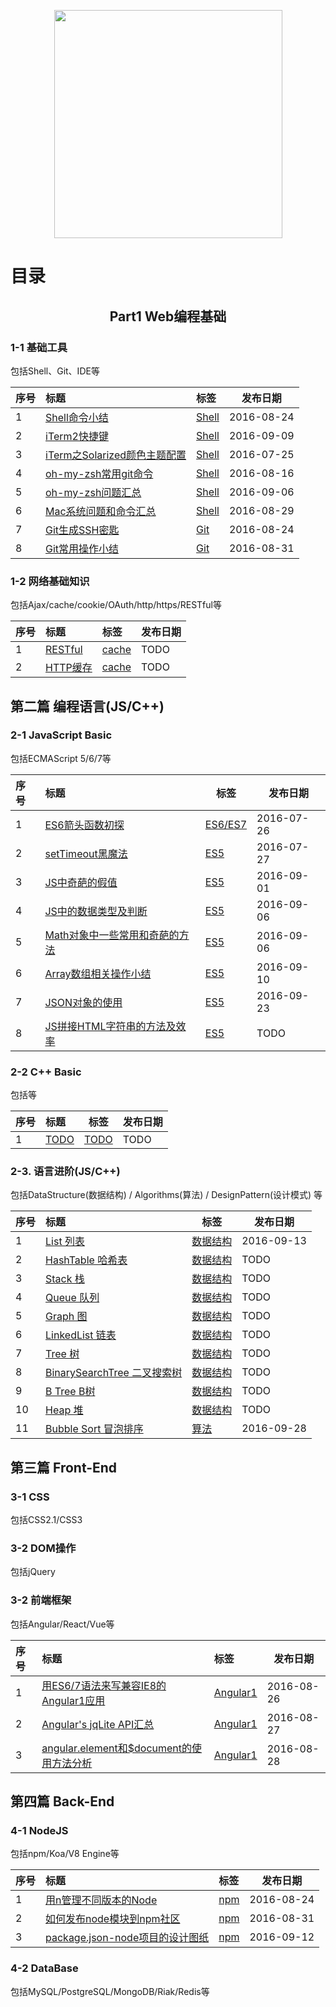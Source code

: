 <p align="center"><img width="365"src="https://cloud.githubusercontent.com/assets/12554487/18941669/8a48b23a-8645-11e6-94e4-02b4160dfe8c.jpeg"></p>

# 目录

## <center>Part1 Web编程基础<center>

### 1-1 基础工具

包括Shell、Git、IDE等

| 序号   | 标题                                       | 标签                                       | 发布日期       |
| :--- | :--------------------------------------- | :--------------------------------------- | ---------- |
| 1    | [Shell命令小结](https://github.com/muwenzi/Blog/issues/7) | [Shell](https://github.com/muwenzi/Blog/issues?q=is%3Aissue+is%3Aopen+label%3AShell) | 2016-08-24 |
| 2    | [iTerm2快捷键](https://github.com/muwenzi/Blog/issues/21) | [Shell](https://github.com/muwenzi/Blog/issues?q=is%3Aissue+is%3Aopen+label%3AShell) | 2016-09-09 |
| 3    | [iTerm之Solarized颜色主题配置](https://github.com/muwenzi/Blog/issues/1) | [Shell](https://github.com/muwenzi/Blog/issues?q=is%3Aissue+is%3Aopen+label%3AShell) | 2016-07-25 |
| 4    | [oh-my-zsh常用git命令](https://github.com/muwenzi/Blog/issues/4) | [Shell](https://github.com/muwenzi/Blog/issues?q=is%3Aissue+is%3Aopen+label%3AShell) | 2016-08-16 |
| 5    | [oh-my-zsh问题汇总](https://github.com/muwenzi/Blog/issues/15) | [Shell](https://github.com/muwenzi/Blog/issues?q=is%3Aissue+is%3Aopen+label%3AShell) | 2016-09-06 |
| 6    | [Mac系统问题和命令汇总](https://github.com/muwenzi/Blog/issues/11) | [Shell](https://github.com/muwenzi/Blog/issues?q=is%3Aissue+is%3Aopen+label%3AShell) | 2016-08-29 |
| 7    | [Git生成SSH密匙](https://github.com/muwenzi/Blog/issues/5) | [Git](https://github.com/muwenzi/Blog/issues?q=is%3Aissue+is%3Aopen+label%3AGit) | 2016-08-24 |
| 8    | [Git常用操作小结](https://github.com/muwenzi/Blog/issues/13) | [Git](https://github.com/muwenzi/Blog/issues?q=is%3Aissue+is%3Aopen+label%3AGit) | 2016-08-31 |

### 1-2 网络基础知识
包括Ajax/cache/cookie/OAuth/http/https/RESTful等

| 序号   | 标题                                       | 标签                                       | 发布日期 |
| :--- | :--------------------------------------- | :--------------------------------------- | ---- |
| 1    | [RESTful](https://github.com/muwenzi/Blog/issues/20) | [cache](https://github.com/muwenzi/Blog/issues?q=is%3Aissue+is%3Aopen+label%3ARESTful) | TODO |
| 2    | [HTTP缓存](https://github.com/muwenzi/Blog/issues/25) | [cache](https://github.com/muwenzi/Blog/issues?q=is%3Aissue+is%3Aopen+label%3Acahce) | TODO |

## 第二篇 编程语言(JS/C++)

### 2-1 JavaScript Basic

包括ECMAScript 5/6/7等

| 序号   | 标题                                       | 标签                                       | 发布日期       |
| :--- | :--------------------------------------- | ---------------------------------------- | ---------- |
| 1    | [ES6箭头函数初探](https://github.com/muwenzi/Blog/issues/2) | [ES6/ES7](https://github.com/muwenzi/Blog/issues?q=is%3Aissue+is%3Aopen+label%3AES6%2FES7) | 2016-07-26 |
| 2    | [setTimeout黑魔法](https://github.com/muwenzi/Blog/issues/3) | [ES5](https://github.com/muwenzi/Blog/issues?q=is%3Aissue+is%3Aopen+label%3AES5) | 2016-07-27 |
| 3    | [JS中奇葩的假值](https://github.com/muwenzi/Blog/issues/14) | [ES5](https://github.com/muwenzi/Blog/issues?q=is%3Aissue+is%3Aopen+label%3AES5) | 2016-09-01 |
| 4    | [JS中的数据类型及判断](https://github.com/muwenzi/Blog/issues/17) | [ES5](https://github.com/muwenzi/Blog/issues?q=is%3Aissue+is%3Aopen+label%3AES5) | 2016-09-06 |
| 5    | [Math对象中一些常用和奇葩的方法](https://github.com/muwenzi/Blog/issues/19) | [ES5](https://github.com/muwenzi/Blog/issues?q=is%3Aissue+is%3Aopen+label%3AES5) | 2016-09-06 |
| 6    | [Array数组相关操作小结](https://github.com/muwenzi/Blog/issues/18) | [ES5](https://github.com/muwenzi/Blog/issues?q=is%3Aissue+is%3Aopen+label%3AES5) | 2016-09-10 |
| 7    | [JSON对象的使用](https://github.com/muwenzi/Blog/issues/25) | [ES5](https://github.com/muwenzi/Blog/issues?q=is%3Aissue+is%3Aopen+label%3AES5) | 2016-09-23 |
| 8    | [JS拼接HTML字符串的方法及效率](https://github.com/muwenzi/Blog/issues/24) | [ES5](https://github.com/muwenzi/Blog/issues?q=is%3Aissue+is%3Aopen+label%3AES5) | TODO       |

### 2-2 C++ Basic

包括等

| 序号   | 标题                                       | 标签                                       | 发布日期 |
| :--- | :--------------------------------------- | ---------------------------------------- | ---- |
| 1    | [TODO](https://github.com/muwenzi/Blog/issues/2) | [TODO](https://github.com/muwenzi/Blog/issues?q=is%3Aissue+is%3Aopen+label%3AES6%2FES7) | TODO |

### 2-3. 语言进阶(JS/C++)

包括DataStructure(数据结构) / Algorithms(算法) / DesignPattern(设计模式) 等

| 序号   | 标题                                       | 标签                                       | 发布日期       |
| :--- | :--------------------------------------- | ---------------------------------------- | ---------- |
| 1    | [List 列表](https://github.com/muwenzi/Blog/issues/23) | [数据结构](https://github.com/muwenzi/Blog/issues?q=is%3Aissue+is%3Aopen+label%3A数据结构) | 2016-09-13 |
| 2    | [HashTable 哈希表](https://github.com/muwenzi/Blog/issues/22) | [数据结构](https://github.com/muwenzi/Blog/issues?q=is%3Aissue+is%3Aopen+label%3AES6%2FES7) | TODO       |
| 3    | [Stack 栈](https://github.com/muwenzi/Blog/issues/22) | [数据结构](https://github.com/muwenzi/Blog/issues?q=is%3Aissue+is%3Aopen+label%3AES6%2FES7) | TODO       |
| 4    | [Queue 队列](https://github.com/muwenzi/Blog/issues/22) | [数据结构](https://github.com/muwenzi/Blog/issues?q=is%3Aissue+is%3Aopen+label%3AES6%2FES7) | TODO       |
| 5    | [Graph 图](https://github.com/muwenzi/Blog/issues/22) | [数据结构](https://github.com/muwenzi/Blog/issues?q=is%3Aissue+is%3Aopen+label%3AES6%2FES7) | TODO       |
| 6    | [LinkedList 链表](https://github.com/muwenzi/Blog/issues/22) | [数据结构](https://github.com/muwenzi/Blog/issues?q=is%3Aissue+is%3Aopen+label%3AES6%2FES7) | TODO       |
| 7    | [Tree 树](https://github.com/muwenzi/Blog/issues/22) | [数据结构](https://github.com/muwenzi/Blog/issues?q=is%3Aissue+is%3Aopen+label%3AES6%2FES7) | TODO       |
| 8    | [BinarySearchTree 二叉搜索树](https://github.com/muwenzi/Blog/issues/22) | [数据结构](https://github.com/muwenzi/Blog/issues?q=is%3Aissue+is%3Aopen+label%3AES6%2FES7) | TODO       |
| 9    | [B Tree B树](https://github.com/muwenzi/Blog/issues/22) | [数据结构](https://github.com/muwenzi/Blog/issues?q=is%3Aissue+is%3Aopen+label%3AES6%2FES7) | TODO       |
| 10   | [Heap 堆](https://github.com/muwenzi/Blog/issues/22) | [数据结构](https://github.com/muwenzi/Blog/issues?q=is%3Aissue+is%3Aopen+label%3AES6%2FES7) | TODO       |
| 11   | [Bubble Sort 冒泡排序](https://github.com/muwenzi/Blog/issues/26) | [算法](https://github.com/muwenzi/Blog/issues?q=is%3Aissue+is%3Aopen+label%3AES6%2F算法) | 2016-09-28 |

## 第三篇 Front-End

### 3-1 CSS
包括CSS2.1/CSS3

### 3-2 DOM操作
包括jQuery

### 3-2 前端框架
包括Angular/React/Vue等

| 序号   | 标题                                       | 标签                                       | 发布日期       |
| :--- | :--------------------------------------- | :--------------------------------------- | ---------- |
| 1    | [用ES6/7语法来写兼容IE8的Angular1应用](https://github.com/muwenzi/Blog/issues/8) | [Angular1](https://github.com/muwenzi/Blog/issues?q=is%3Aissue+is%3Aopen+label%3AAngular1) | 2016-08-26 |
| 2    | [Angular's jqLite API汇总](https://github.com/muwenzi/Blog/issues/9) | [Angular1](https://github.com/muwenzi/Blog/issues?q=is%3Aissue+is%3Aopen+label%3AAngular1) | 2016-08-27 |
| 3    | [angular.element和$document的使用方法分析](https://github.com/muwenzi/Blog/issues/10) | [Angular1](https://github.com/muwenzi/Blog/issues?q=is%3Aissue+is%3Aopen+label%3AAngular1) | 2016-08-28 |


## 第四篇 Back-End

### 4-1 NodeJS

包括npm/Koa/V8 Engine等

| 序号   | 标题                                       | 标签                                       | 发布日期       |
| :--- | :--------------------------------------- | :--------------------------------------- | ---------- |
| 1    | [用n管理不同版本的Node](https://github.com/muwenzi/Blog/issues/6) | [npm](https://github.com/muwenzi/Blog/issues?q=is%3Aissue+is%3Aopen+label%3Anpm) | 2016-08-24 |
| 2    | [如何发布node模块到npm社区](https://github.com/muwenzi/Blog/issues/12) | [npm](https://github.com/muwenzi/Blog/issues?q=is%3Aissue+is%3Aopen+label%3Anpm) | 2016-08-31 |
| 3    | [package.json-node项目的设计图纸](https://github.com/muwenzi/Blog/issues/22) | [npm](https://github.com/muwenzi/Blog/issues?q=is%3Aissue+is%3Aopen+label%3Anpm) | 2016-09-12 |

### 4-2 DataBase
包括MySQL/PostgreSQL/MongoDB/Riak/Redis等

